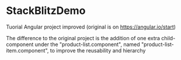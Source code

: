 # StackBlitzDemo
Tuorial Angular project improved (original is on https://angular.io/start)

The difference to the original project is the addition of one extra child-component under the "product-list.component",
named "product-list-item.component", to improve the reusability and hierarchy
